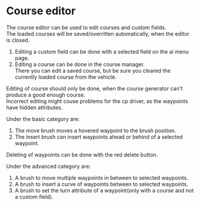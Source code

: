 # Course editor
  
The course editor can be used to edit courses and custom fields.  
The loaded courses will be saved/overritten automatically, when the editor is closed.  
  
1) Editing a custom field can be done with a selected field on the ai menu page.  
2) Editing a course can be done in the course manager.    
      There you can edit a saved course, but be sure you cleared the currently loaded course from the vehicle.  
  
Editing of course should only be done, when the course generator can't produce a good enough course.  
Incorrect editing might couse problems for the cp driver, as the waypoints have hidden attributes.  


  
Under the basic category are:  

1) The move brush moves a hovered waypoint to the brush position.  
2) The insert brush can insert waypoints ahead or behind of a selected waypoint.  
  
Deleting of waypoints can be done with the red delete button.  


  
Under the advanced category are:  

1) A brush to move multiple waypoints in between to selected waypoints.  
2) A brush to insert a curve of waypoints between to selected waypoints.  
3) A brush to set the turn attribute of a waypoint(only with a course and not a custom field).  


